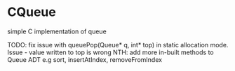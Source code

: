 # CQueue
simple C implementation of queue

TODO: fix issue with queuePop(Queue* q, int* top) in static allocation mode. Issue - value written to top is wrong
NTH: add more in-built methods to Queue ADT e.g sort, insertAtIndex, removeFromIndex
